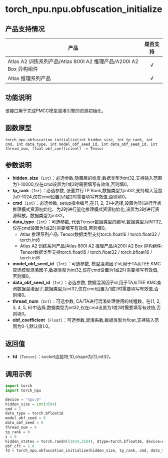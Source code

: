 

# torch_npu.npu.obfuscation_initialize

## 产品支持情况

| 产品                                                         | 是否支持 |
| ------------------------------------------------------------ | :------: |
|<term>Atlas A2 训练系列产品/Atlas 800I A2 推理产品/A200I A2 Box 异构组件</term>           |    √     |
|<term>Atlas 推理系列产品 </term> | √   |

## 功能说明

该接口用于完成PMCC模型混淆引擎的资源初始化。

## 函数原型

```
torch_npu.obfuscation_initialize(int hidden_size, int tp_rank, int cmd, int data_type, int model_obf_seed_id, int data_obf_seed_id, int thread_num, float obf_coefficient) -> Tensor
```

## 参数说明

- **hidden_size**（`Int`）：必选参数,隐藏层的维度,数据类型为int32,支持输入范围为1-10000,仅在cmd设置为1或2时需要填写有效值,否则填0。
- **tp_rank**（`Int`）：必选参数, 张量并行TP Rank,数据类型为int32,支持输入范围为0-1024,仅在cmd设置为1或2时需要填写有效值,否则填0。
- **cmd**（`Int`）：必选参数, setup指令编号,在{1, 2, 3}中选择,设置为1时进行浮点推理模式资源初始化、为2时进行量化推理模式资源初始化,设置为3时进行资源释放。数据类型为int32。
- **data_type**（`Int`）：可选参数, 代表Tensor数据类型的编号,数据类型为INT32,仅在cmd设置为1或2时需要填写有效值,否则填0。
    * <term>Atlas 推理系列产品</term>: Tensor数据类型支持torch.float16 / torch.float32 / torch.int8
    * <term>Atlas A2 训练系列产品/Atlas 800I A2 推理产品/A200I A2 Box 异构组件</term>: Tensor数据类型支持torch.float16 / torch.float32 / torch.bfloat16 / torch.int8
- **model_obf_seed_id**（`Int`）：可选参数, 模型混淆因子id,用于TA从TEE KMC查询模型混淆因子,数据类型为int32,仅在cmd设置为1或2时需要填写有效值,否则填0。
- **data_obf_seed_id**（`Int`）：必选参数, 数据混淆因子id,用于TA从TEE KMC查询数据混淆因子,数据类型为int32,仅在cmd设置为1或2时需要填写有效值,否则填0。
- **thread_num**（`Int`）：可选参数, CA/TA进行混淆处理使用的线程数。在{1, 2, 3, 4, 5, 6}中选择,数据类型为int32,仅在cmd设置为1或2时需要填写有效值,否则填0。
- **obf_coefficient**（`Float`）：可选参数,混淆系数,数据类型为float,支持输入范围为0-1,默认值1.0。

## 返回值

- **fd**（`Tensor`）：socket连接符,1D,shape为(1),int32。

## 调用示例

```python
import torch
import torch_npu

device = "npu:0"
hidden_size = int(3584)
cmd = 1
data_type = torch.bfloat16
model_obf_seed = 0
data_obf_seed = 0
thread_num = 4
tp_rank = 0
i = 0
hidden_states = torch.randn((1024,3584), dtype=torch.bfloat16, device=device)
obf_cft = 1.0
fd = torch_npu.obfuscation_initialize(hidden_size, tp_rank, cmd, data_type=data_type, thread_num= thread_num, obf_coefficient=obf_cft)
```
